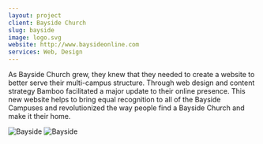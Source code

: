 ```yaml
---
layout: project
client: Bayside Church
slug: bayside
image: logo.svg 
website: http://www.baysideonline.com
services: Web, Design
---
```


As Bayside Church grew, they knew that they needed to create a website to better serve their multi-campus structure. Through web design and content strategy Bamboo facilitated a major update to their online presence. This new website helps to bring equal recognition to all of the Bayside Campuses and revolutionized the way people find a Bayside Church and make it their home.

![Bayside](/images/client-assets/{{page.slug}}/01.jpg)
![Bayside](/images/client-assets/{{page.slug}}/02.jpg)